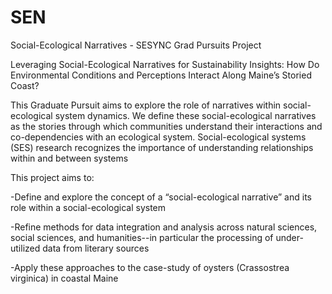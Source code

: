 # SEN
Social-Ecological Narratives - SESYNC Grad Pursuits Project

Leveraging Social-Ecological Narratives for Sustainability Insights:
How Do Environmental Conditions and Perceptions Interact Along Maine’s Storied Coast?

This Graduate Pursuit aims to explore the role of narratives within social-ecological system dynamics. We define these social-ecological narratives as the stories through which communities understand their interactions and co-dependencies with an ecological system. Social-ecological systems (SES) research recognizes the importance of understanding relationships within and between systems 



This project aims to:

-Define and explore the concept of a “social-ecological narrative” and its role within a social-ecological system

-Refine methods for data integration and analysis across natural sciences, social sciences, and humanities--in particular the processing of under-utilized data from literary sources

-Apply these approaches to the case-study of oysters (Crassostrea virginica) in coastal Maine




